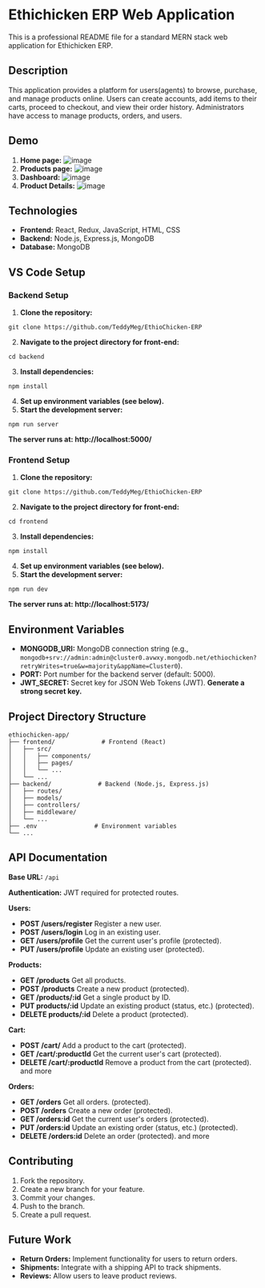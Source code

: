 # Ethichicken ERP Web Application

This is a professional README file for a standard MERN stack web application for Ethichicken ERP.

## Description

This application provides a platform for users(agents) to browse, purchase, and manage products online.  Users can create accounts, add items to their carts, proceed to checkout, and view their order history.  Administrators have access to manage products, orders, and users.
## Demo
1.  **Home page:**
![image](https://github.com/user-attachments/assets/b5ac1c4f-ce3e-4412-91f4-8077c347486d)
2.  **Products page:**
![image](https://github.com/user-attachments/assets/979c30d2-7544-4662-9687-0978ea88242c)
3.   **Dashboard:**
![image](https://github.com/user-attachments/assets/4918e44b-7552-4803-844f-c448fcf7aff4)
4.   **Product Details:**
![image](https://github.com/user-attachments/assets/99137e43-cdd6-4b98-98a2-72f531bd51d0)

## Technologies

* **Frontend:** React, Redux, JavaScript, HTML, CSS
* **Backend:** Node.js, Express.js, MongoDB
* **Database:** MongoDB

## VS Code Setup

### Backend Setup

1.  **Clone the repository:**
```
git clone https://github.com/TeddyMeg/EthioChicken-ERP  
```
2.  **Navigate to the project directory for front-end:**
```
cd backend 
```
3.  **Install dependencies:**
```
npm install   
```
4.  **Set up environment variables (see below).**
5.  **Start the development server:**
```
npm run server  
```
**The server runs at: http://localhost:5000/**

### Frontend Setup

1.  **Clone the repository:**
```
git clone https://github.com/TeddyMeg/EthioChicken-ERP   
```
2.  **Navigate to the project directory for front-end:**
```
cd frontend   
```
3.  **Install dependencies:**
```
npm install 
```
4.  **Set up environment variables (see below).**
5.  **Start the development server:**
```
npm run dev  
```
**The server runs at:  http://localhost:5173/**

## Environment Variables

*   **MONGODB_URI:**  MongoDB connection string (e.g., `mongodb+srv://admin:admin@cluster0.avwxy.mongodb.net/ethiochicken?retryWrites=true&w=majority&appName=Cluster0`).
*   **PORT:** Port number for the backend server (default: 5000).
*   **JWT_SECRET:** Secret key for JSON Web Tokens (JWT).  **Generate a strong secret key.**


## Project Directory Structure
```
ethiochicken-app/
├── frontend/             # Frontend (React)
│   ├── src/
│   │   ├── components/
│   │   ├── pages/
│   │   └── ...
│   └── ...
├── backend/             # Backend (Node.js, Express.js)
│   ├── routes/
│   ├── models/
│   ├── controllers/
│   ├── middleware/
│   └── ...
├── .env                # Environment variables
└── ...
```
## API Documentation

**Base URL:** `/api`

**Authentication:** JWT required for protected routes.

**Users:**

*   **POST /users/register** Register a new user.
*   **POST /users/login** Log in an existing user.
*   **GET /users/profile** Get the current user's profile (protected).
*   **PUT /users/profile** Update an existing user (protected).

**Products:**

*   **GET /products** Get all products.
*   **POST /products** Create a new product (protected).
*   **GET /products/:id** Get a single product by ID.
*   **PUT products/:id** Update an existing product (status, etc.) (protected).
*   **DELETE products/:id** Delete a product (protected).

**Cart:**

*   **POST /cart/** Add a product to the cart (protected).
*   **GET /cart/:productId** Get the current user's cart (protected).
*   **DELETE /cart/:productId** Remove a product from the cart (protected). and more

**Orders:**
*   **GET /orders** Get all orders. (protected).
*   **POST /orders** Create a new order (protected).
*   **GET /orders:id** Get the current user's orders (protected).
*   **PUT /orders:id** Update an existing order (status, etc.) (protected).
*   **DELETE /orders:id** Delete an order (protected). and more


## Contributing

1.  Fork the repository.
2.  Create a new branch for your feature.
3.  Commit your changes.
4.  Push to the branch.
5.  Create a pull request.

## Future Work

*   **Return Orders:** Implement functionality for users to return orders.
*   **Shipments:** Integrate with a shipping API to track shipments.
*   **Reviews:** Allow users to leave product reviews.
